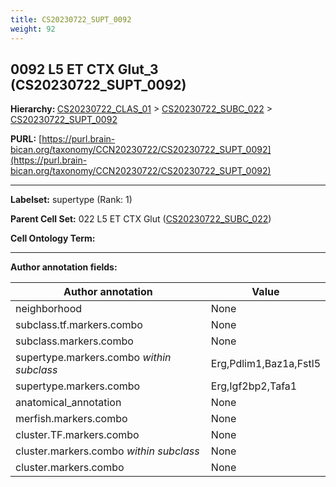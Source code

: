 ```yaml
---
title: CS20230722_SUPT_0092
weight: 92
---
```

## 0092 L5 ET CTX Glut_3 (CS20230722_SUPT_0092)
<b>Hierarchy: </b>
[CS20230722_CLAS_01](../CS20230722_CLAS_01) >
[CS20230722_SUBC_022](../CS20230722_SUBC_022) >
[CS20230722_SUPT_0092](../CS20230722_SUPT_0092)

**PURL:** [https://purl.brain-bican.org/taxonomy/CCN20230722/CS20230722_SUPT_0092](https://purl.brain-bican.org/taxonomy/CCN20230722/CS20230722_SUPT_0092)

---


**Labelset:** supertype (Rank: 1)

**Parent Cell Set:** 022 L5 ET CTX Glut ([CS20230722_SUBC_022](../CS20230722_SUBC_022))



**Cell Ontology Term:** 

[MARKER GENES.]: #


---

[TRANSFERRED ANNOTATIONS.]: #


[AUTHOR ANNOTATION FIELDS.]: #


**Author annotation fields:**

| Author annotation | Value |
|-------------------|-------|
|neighborhood|None|
|subclass.tf.markers.combo|None|
|subclass.markers.combo|None|
|supertype.markers.combo _within subclass_|Erg,Pdlim1,Baz1a,Fstl5|
|supertype.markers.combo|Erg,Igf2bp2,Tafa1|
|anatomical_annotation|None|
|merfish.markers.combo|None|
|cluster.TF.markers.combo|None|
|cluster.markers.combo _within subclass_|None|
|cluster.markers.combo|None|
